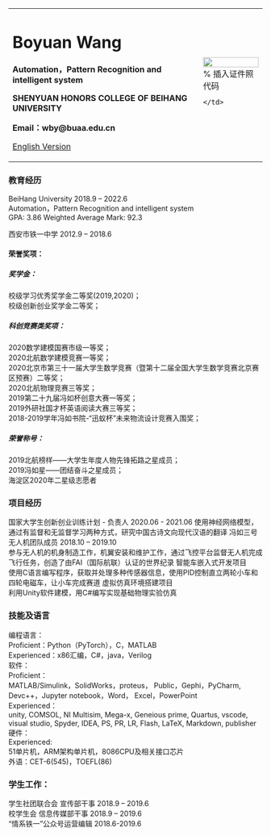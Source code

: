 <table border="0">
  <tr>
    <td width="75%">
      <h1>Boyuan Wang</h1>
      <p><b>Automation，Pattern Recognition and intelligent system</b></p>
      <p><b>SHENYUAN HONORS COLLEGE OF BEIHANG UNIVERSITY</b></p>
      <p><b>Email：wby@buaa.edu.cn</b></p>
      <p><a href="/index-en.html">English Version</a></p>
    </td>
    <td width="25%">
      <img src="/zhengjianzhao.jpg" width="100%">      % 插入证件照代码

    </td>
  </tr>
</table>

### 教育经历
BeiHang University   2018.9 – 2022.6  
Automation，Pattern Recognition and intelligent system  
GPA: 3.86   Weighted Average Mark: 92.3  

西安市铁一中学     2012.9 – 2018.6

#### 荣誉奖项：
##### 奖学金：
校级学习优秀奖学金二等奖(2019,2020)；  
校级创新创业奖学金二等奖； 
##### 科创竞赛类奖项：
2020数学建模国赛市级一等奖；  
2020北航数学建模竞赛一等奖；  
2020北京市第三十一届大学生数学竞赛（暨第十二届全国大学生数学竞赛北京赛区预赛）二等奖；  
2020北航物理竞赛三等奖；  
2019第二十九届冯如杯创意大赛一等奖；  
2019外研社国才杯英语阅读大赛三等奖；   
2018-2019学年冯如书院-“迅蚁杯”未来物流设计竞赛入围奖；  
##### 荣誉称号：
2019北航榜样——大学生年度人物先锋拓路之星成员；  
2019冯如星——团结奋斗之星成员；  
海淀区2020年二星级志愿者

### 项目经历
国家大学生创新创业训练计划 - 负责人  2020.06 - 2021.06
使用神经网络模型，通过有监督和无监督学习两种方式，研究中国古诗文向现代汉语的翻译
冯如三号无人机团队成员 2018.10 – 2019.10  
参与无人机的机身制造工作，机翼安装和维护工作，通过飞控平台监督无人机完成飞行任务，创造了由FAI（国际航联）认证的世界纪录
智能车嵌入式开发项目  
使用C语言编写程序，获取并处理多种传感器信息，使用PID控制直立两轮小车和四轮电磁车，让小车完成赛道
虚拟仿真环境搭建项目  
利用Unity软件建模，用C#编写实现基础物理实验仿真
### 技能及语言
编程语言：  
Proficient：Python（PyTorch），C，MATLAB  
Experienced：x86汇编，C#，java，Verilog  
软件：  
Proficient：  
MATLAB/Simulink，SolidWorks，proteus， Public，Gephi，PyCharm, Devc++，Jupyter notebook，Word， Excel，PowerPoint  
Experienced：  
unity, COMSOL, NI Multisim, Mega-x, Geneious prime, Quartus, vscode, visual studio, Spyder, IDEA, PS, PR, LR, Flash, LaTeX, Markdown, publisher  
硬件：  
Experienced:  
51单片机，ARM架构单片机，8086CPU及相关接口芯片  
外语：CET-6(545)，TOEFL(86)

### 学生工作：
学生社团联合会 宣传部干事 2018.9 – 2019.6  
校学生会 信息传媒部干事 2018.9 – 2019.6  
“情系铁一”公众号运营编辑 2018.6-2019.6
